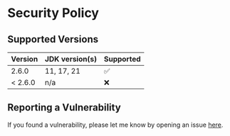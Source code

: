 # Security Policy

## Supported Versions

| Version | JDK version(s) | Supported          |
| ------- | -------------- | ------------------ |
| 2.6.0   | 11, 17, 21     | :white_check_mark: |
| < 2.6.0 | n/a            | :x:                |

## Reporting a Vulnerability

If you found a vulnerability, please let me know by opening an issue [here](https://github.com/oswaldobapvicjr/confectory/issues/new?assignees=&labels=&template=bug_report.md&title=).
